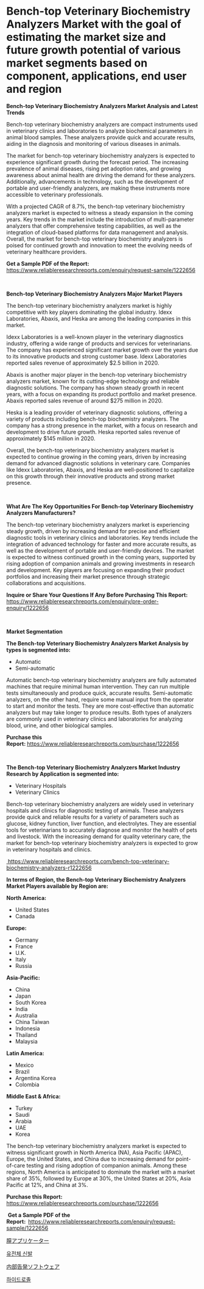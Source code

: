 <p><h1>Bench-top Veterinary Biochemistry Analyzers Market with the goal of estimating the market size and future growth potential of various market segments based on component, applications, end user and region</h1></p><p><strong>Bench-top Veterinary Biochemistry Analyzers Market Analysis and Latest Trends</strong></p>
<p><p>Bench-top veterinary biochemistry analyzers are compact instruments used in veterinary clinics and laboratories to analyze biochemical parameters in animal blood samples. These analyzers provide quick and accurate results, aiding in the diagnosis and monitoring of various diseases in animals.</p><p>The market for bench-top veterinary biochemistry analyzers is expected to experience significant growth during the forecast period. The increasing prevalence of animal diseases, rising pet adoption rates, and growing awareness about animal health are driving the demand for these analyzers. Additionally, advancements in technology, such as the development of portable and user-friendly analyzers, are making these instruments more accessible to veterinary professionals.</p><p>With a projected CAGR of 8.7%, the bench-top veterinary biochemistry analyzers market is expected to witness a steady expansion in the coming years. Key trends in the market include the introduction of multi-parameter analyzers that offer comprehensive testing capabilities, as well as the integration of cloud-based platforms for data management and analysis. Overall, the market for bench-top veterinary biochemistry analyzers is poised for continued growth and innovation to meet the evolving needs of veterinary healthcare providers.</p></p>
<p><strong>Get a Sample PDF of the Report:&nbsp;</strong> <a href="https://www.reliableresearchreports.com/enquiry/request-sample/1222656">https://www.reliableresearchreports.com/enquiry/request-sample/1222656</a></p>
<p>&nbsp;</p>
<p><strong>Bench-top Veterinary Biochemistry Analyzers Major Market Players</strong></p>
<p><p>The bench-top veterinary biochemistry analyzers market is highly competitive with key players dominating the global industry. Idexx Laboratories, Abaxis, and Heska are among the leading companies in this market. </p><p>Idexx Laboratories is a well-known player in the veterinary diagnostics industry, offering a wide range of products and services for veterinarians. The company has experienced significant market growth over the years due to its innovative products and strong customer base. Idexx Laboratories reported sales revenue of approximately $2.5 billion in 2020.</p><p>Abaxis is another major player in the bench-top veterinary biochemistry analyzers market, known for its cutting-edge technology and reliable diagnostic solutions. The company has shown steady growth in recent years, with a focus on expanding its product portfolio and market presence. Abaxis reported sales revenue of around $275 million in 2020.</p><p>Heska is a leading provider of veterinary diagnostic solutions, offering a variety of products including bench-top biochemistry analyzers. The company has a strong presence in the market, with a focus on research and development to drive future growth. Heska reported sales revenue of approximately $145 million in 2020.</p><p>Overall, the bench-top veterinary biochemistry analyzers market is expected to continue growing in the coming years, driven by increasing demand for advanced diagnostic solutions in veterinary care. Companies like Idexx Laboratories, Abaxis, and Heska are well-positioned to capitalize on this growth through their innovative products and strong market presence.</p></p>
<p>&nbsp;</p>
<p><strong>What Are The Key Opportunities For Bench-top Veterinary Biochemistry Analyzers Manufacturers?</strong></p>
<p><p>The bench-top veterinary biochemistry analyzers market is experiencing steady growth, driven by increasing demand for precise and efficient diagnostic tools in veterinary clinics and laboratories. Key trends include the integration of advanced technology for faster and more accurate results, as well as the development of portable and user-friendly devices. The market is expected to witness continued growth in the coming years, supported by rising adoption of companion animals and growing investments in research and development. Key players are focusing on expanding their product portfolios and increasing their market presence through strategic collaborations and acquisitions.</p></p>
<p><strong>Inquire or Share Your Questions If Any Before Purchasing This Report:</strong> <a href="https://www.reliableresearchreports.com/enquiry/pre-order-enquiry/1222656">https://www.reliableresearchreports.com/enquiry/pre-order-enquiry/1222656</a></p>
<p>&nbsp;</p>
<p><strong>Market Segmentation</strong></p>
<p><strong>The Bench-top Veterinary Biochemistry Analyzers Market Analysis by types is segmented into:</strong></p>
<p><ul><li>Automatic</li><li>Semi-automatic</li></ul></p>
<p><p>Automatic bench-top veterinary biochemistry analyzers are fully automated machines that require minimal human intervention. They can run multiple tests simultaneously and produce quick, accurate results. Semi-automatic analyzers, on the other hand, require some manual input from the operator to start and monitor the tests. They are more cost-effective than automatic analyzers but may take longer to produce results. Both types of analyzers are commonly used in veterinary clinics and laboratories for analyzing blood, urine, and other biological samples.</p></p>
<p><strong>Purchase this Report:&nbsp;</strong><a href="https://www.reliableresearchreports.com/purchase/1222656">https://www.reliableresearchreports.com/purchase/1222656</a></p>
<p>&nbsp;</p>
<p><strong>The Bench-top Veterinary Biochemistry Analyzers Market Industry Research by Application is segmented into:</strong></p>
<p><ul><li>Veterinary Hospitals</li><li>Veterinary Clinics</li></ul></p>
<p><p>Bench-top veterinary biochemistry analyzers are widely used in veterinary hospitals and clinics for diagnostic testing of animals. These analyzers provide quick and reliable results for a variety of parameters such as glucose, kidney function, liver function, and electrolytes. They are essential tools for veterinarians to accurately diagnose and monitor the health of pets and livestock. With the increasing demand for quality veterinary care, the market for bench-top veterinary biochemistry analyzers is expected to grow in veterinary hospitals and clinics.</p></p>
<p><a href="https://www.reliableresearchreports.com/bench-top-veterinary-biochemistry-analyzers-r1222656">&nbsp;https://www.reliableresearchreports.com/bench-top-veterinary-biochemistry-analyzers-r1222656</a></p>
<p><strong>In terms of Region, the Bench-top Veterinary Biochemistry Analyzers Market Players available by Region are:</strong></p>
<p>
    <p> <strong> North America: </strong>
        <ul>
            <li>United States</li>
            <li>Canada</li>
        </ul>
        </p> 
    <p> <strong> Europe: </strong>
        <ul>
            <li>Germany</li>
            <li>France</li>
            <li>U.K.</li>
            <li>Italy</li>
            <li>Russia</li>
        </ul>
        </p> 
    <p> <strong> Asia-Pacific: </strong>
        <ul>
            <li>China</li>
            <li>Japan</li>
            <li>South Korea</li>
            <li>India</li>
            <li>Australia</li>
            <li>China Taiwan</li>
            <li>Indonesia</li>
            <li>Thailand</li>
            <li>Malaysia</li>
        </ul>
        </p> 
    <p> <strong> Latin America: </strong>
        <ul>
            <li>Mexico</li>
            <li>Brazil</li>
            <li>Argentina Korea</li>
            <li>Colombia</li>
        </ul>
        </p> 
    <p> <strong> Middle East & Africa: </strong>
        <ul>
            <li>Turkey</li>
            <li>Saudi</li>
            <li>Arabia</li>
            <li>UAE</li>
            <li>Korea</li>
        </ul>
    </p>
    </p>
<p><p>The bench-top veterinary biochemistry analyzers market is expected to witness significant growth in North America (NA), Asia Pacific (APAC), Europe, the United States, and China due to increasing demand for point-of-care testing and rising adoption of companion animals. Among these regions, North America is anticipated to dominate the market with a market share of 35%, followed by Europe at 30%, the United States at 20%, Asia Pacific at 12%, and China at 3%.</p></p>
<p><strong>Purchase this Report: </strong><a href="https://www.reliableresearchreports.com/purchase/1222656">https://www.reliableresearchreports.com/purchase/1222656</a></p>
<p>&nbsp;<strong>Get a Sample PDF of the Report:&nbsp;&nbsp;</strong><a href="https://www.reliableresearchreports.com/enquiry/request-sample/1222656">https://www.reliableresearchreports.com/enquiry/request-sample/1222656</a></p>
<p><strong></strong></p>
<p><p><a href="https://medium.com/@germanberge1968/%E6%AC%A1%E3%81%AE%E6%96%87%E7%AB%A0%E3%82%92%E6%97%A5%E6%9C%AC%E8%AA%9E%E3%81%AB%E7%BF%BB%E8%A8%B3%E3%81%97%E3%81%BE%E3%81%99-%E3%83%90%E3%82%AC%E3%82%A4%E3%83%8A%E3%83%AB%E3%82%A2%E3%83%97%E3%83%AA%E3%82%B1%E3%83%BC%E3%82%BF%E3%83%BC%E5%B8%82%E5%A0%B4%E3%81%AE%E5%88%86%E6%9E%90-%E3%82%B0%E3%83%AD%E3%83%BC%E3%83%90%E3%83%AB%E7%94%A3%E6%A5%AD%E3%81%AE%E5%B1%95%E6%9C%9B%E3%81%A8%E4%BA%88%E6%B8%AC-2024%E5%B9%B4%E3%81%8B%E3%82%892031%E5%B9%B4-92936297e69e">膣アプリケーター</a></p><p><a href="https://medium.com/@kirstenhintz/%EB%B0%B0%EC%A0%84-%EC%8B%A0%EB%B0%9C-%EC%8B%9C%EC%9E%A5-%EC%8B%9C%EC%9E%A5-%EC%A0%90%EC%9C%A0%EC%9C%A8-%EC%8B%9C%EC%9E%A5-%EB%8F%99%ED%96%A5-%EB%B0%8F-%EB%AF%B8%EB%9E%98-%EC%84%B1%EC%9E%A5-%ED%83%90%EC%83%89-c0cb2713d682">유전체 신발</a></p><p><a href="https://github.com/RaeJenkins1952/Market-Research-Report-List-1/blob/main/825433246179.md">内部告発ソフトウェア</a></p><p><a href="https://medium.com/@autumnberge/%EC%88%98%EC%86%8C%EC%9E%A1%EC%9D%8C-%EC%8B%9C%EC%9E%A5-%EC%9C%A0%ED%98%95-%EC%9D%91%EC%9A%A9-%EB%B0%8F-%EC%A7%80%EB%A6%AC%EC%97%90-%EB%8C%80%ED%95%9C-%ED%8F%AC%EA%B4%84%EC%A0%81%EC%9D%B8-%ED%8F%89%EA%B0%80-e02a43cd729b">하이드로졸</a></p></p>